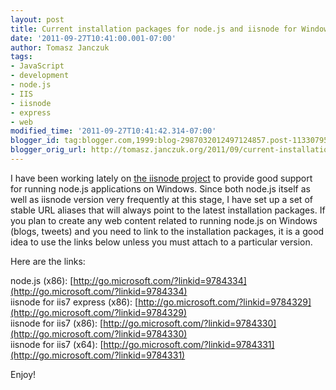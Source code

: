 ```yaml
---
layout: post
title: Current installation packages for node.js and iisnode for Windows
date: '2011-09-27T10:41:00.001-07:00'
author: Tomasz Janczuk
tags:
- JavaScript
- development
- node.js
- IIS
- iisnode
- express
- web
modified_time: '2011-09-27T10:41:42.314-07:00'
blogger_id: tag:blogger.com,1999:blog-2987032012497124857.post-1133079549361662354
blogger_orig_url: http://tomasz.janczuk.org/2011/09/current-installation-packages-for.html
---
```





I have been working lately on [the iisnode project](https://github.com/tjanczuk/iisnode) to provide good support for running node.js applications on Windows. Since both node.js itself as well as iisnode version very frequently at this stage, I have set up a set of stable URL aliases that will always point to the latest installation packages. If you plan to create any web content related to running node.js on Windows (blogs, tweets) and you need to link to the installation packages, it is a good idea to use the links below unless you must attach to a particular version.   

Here are the links:  

node.js (x86): [http://go.microsoft.com/?linkid=9784334](http://go.microsoft.com/?linkid=9784334)      
iisnode for iis7 express (x86): [http://go.microsoft.com/?linkid=9784329](http://go.microsoft.com/?linkid=9784329)      
iisnode for iis7 (x86): [http://go.microsoft.com/?linkid=9784330](http://go.microsoft.com/?linkid=9784330)      
iisnode for iis7 (x64): [http://go.microsoft.com/?linkid=9784331](http://go.microsoft.com/?linkid=9784331)  

Enjoy!  